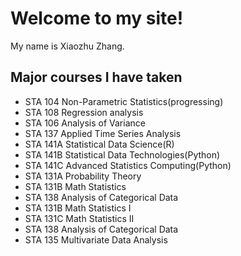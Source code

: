 #  Welcome to my site!
My name is Xiaozhu Zhang. 

## Major courses I have taken
*  STA 104 Non-Parametric Statistics(progressing)
*  STA 108 Regression analysis
*  STA 106 Analysis of Variance
*  STA 137 Applied Time Series Analysis
*  STA 141A Statistical Data Science(R)
*  STA 141B Statistical Data Technologies(Python)
*  STA 141C Advanced Statistics Computing(Python) 
*  STA 131A Probability Theory
*  STA 131B Math Statistics
*  STA 138 Analysis of Categorical Data
*  STA 131B Math Statistics I
*  STA 131C Math Statistics II
*  STA 138 Analysis of Categorical Data
*  STA 135 Multivariate Data Analysis
